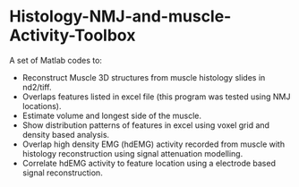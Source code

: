 # Histology-NMJ-and-muscle-Activity-Toolbox
A set of Matlab codes to:
  - Reconstruct Muscle 3D structures from muscle histology slides in nd2/tiff.
  - Overlaps features listed in excel file (this program was tested using NMJ locations).
  - Estimate volume and longest side of the muscle.
  - Show distribution patterns of features in excel using voxel grid and density based analysis.
  - Overlap high density EMG (hdEMG) activity recorded from muscle with histology reconstruction using signal attenuation modelling.
  - Correlate hdEMG activity to feature location using a electrode based signal reconstruction.
